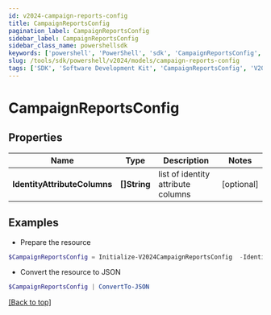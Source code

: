 ```yaml
---
id: v2024-campaign-reports-config
title: CampaignReportsConfig
pagination_label: CampaignReportsConfig
sidebar_label: CampaignReportsConfig
sidebar_class_name: powershellsdk
keywords: ['powershell', 'PowerShell', 'sdk', 'CampaignReportsConfig', 'V2024CampaignReportsConfig'] 
slug: /tools/sdk/powershell/v2024/models/campaign-reports-config
tags: ['SDK', 'Software Development Kit', 'CampaignReportsConfig', 'V2024CampaignReportsConfig']
---
```



# CampaignReportsConfig

## Properties

Name | Type | Description | Notes
------------ | ------------- | ------------- | -------------
**IdentityAttributeColumns** | **[]String** | list of identity attribute columns | [optional] 

## Examples

- Prepare the resource
```powershell
$CampaignReportsConfig = Initialize-V2024CampaignReportsConfig  -IdentityAttributeColumns [firstname, lastname]
```

- Convert the resource to JSON
```powershell
$CampaignReportsConfig | ConvertTo-JSON
```


[[Back to top]](#) 

